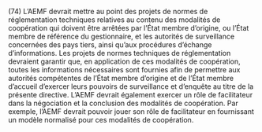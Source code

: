 (74) L’AEMF devrait mettre au point des projets de normes de réglementation techniques relatives au contenu des modalités de coopération qui doivent être arrêtées par l’État membre d’origine, ou l’État membre de référence du gestionnaire, et les autorités de surveillance concernées des pays tiers, ainsi qu’aux procédures d’échange d’informations. Les projets de normes techniques de réglementation devraient garantir que, en application de ces modalités de coopération, toutes les informations nécessaires sont fournies afin de permettre aux autorités compétentes de l’État membre d’origine et de l’État membre d’accueil d’exercer leurs pouvoirs de surveillance et d’enquête au titre de la présente directive. L’AEMF devrait également exercer un rôle de facilitateur dans la négociation et la conclusion des modalités de coopération. Par exemple, l’AEMF devrait pouvoir jouer son rôle de facilitateur en fournissant un modèle normalisé pour ces modalités de coopération.